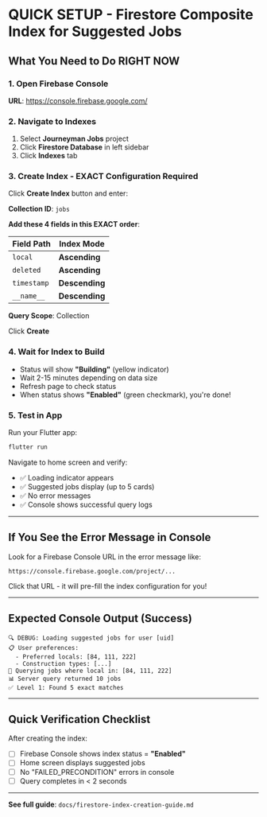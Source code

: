 # QUICK SETUP - Firestore Composite Index for Suggested Jobs

## What You Need to Do RIGHT NOW

### 1. Open Firebase Console

**URL**: <https://console.firebase.google.com/>

### 2. Navigate to Indexes

1. Select **Journeyman Jobs** project
2. Click **Firestore Database** in left sidebar
3. Click **Indexes** tab

### 3. Create Index - EXACT Configuration Required

Click **Create Index** button and enter:

**Collection ID**: `jobs`

**Add these 4 fields in this EXACT order**:

| Field Path | Index Mode |
|------------|------------|
| `local` | **Ascending** |
| `deleted` | **Ascending** |
| `timestamp` | **Descending** |
| `__name__` | **Descending** |

**Query Scope**: Collection

Click **Create**

### 4. Wait for Index to Build

- Status will show **"Building"** (yellow indicator)
- Wait 2-15 minutes depending on data size
- Refresh page to check status
- When status shows **"Enabled"** (green checkmark), you're done!

### 5. Test in App

Run your Flutter app:

```bash
flutter run
```

Navigate to home screen and verify:

- ✅ Loading indicator appears
- ✅ Suggested jobs display (up to 5 cards)
- ✅ No error messages
- ✅ Console shows successful query logs

---

## If You See the Error Message in Console

Look for a Firebase Console URL in the error message like:

```
https://console.firebase.google.com/project/...
```

Click that URL - it will pre-fill the index configuration for you!

---

## Expected Console Output (Success)

```
🔍 DEBUG: Loading suggested jobs for user [uid]
📋 User preferences:
  - Preferred locals: [84, 111, 222]
  - Construction types: [...]
🔄 Querying jobs where local in: [84, 111, 222]
📊 Server query returned 10 jobs
✅ Level 1: Found 5 exact matches
```

---

## Quick Verification Checklist

After creating the index:

- [ ] Firebase Console shows index status = **"Enabled"**
- [ ] Home screen displays suggested jobs
- [ ] No "FAILED_PRECONDITION" errors in console
- [ ] Query completes in < 2 seconds

---

**See full guide**: `docs/firestore-index-creation-guide.md`
